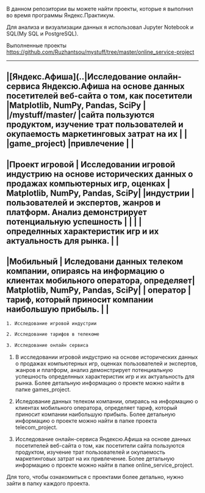 В данном репозитории вы можете найти проекты, которые я выполнил во время программы Яндекс.Практикум.

Для анализа и визуализации данных я использовал Jupyter Notebook и SQL(My SQL и PostgreSQL).

Выполненные проекты
<https://github.com/Ruzhantsou/mystuff/tree/master/online_service-project>

-------------------------------------------------------------------------------------------------------------------------------------------------------------
|[Яндекс.Афиша](..|Исследование онлайн-сервиса Яндексю.Афиша на основе данных посетителей веб-сайта о том, как посетители |Matplotlib, NumPy, Pandas, SciPy |
|/mystuff/master/ |сайта пользуются продуктом, изучение трат пользователей и окупаемость маркетинговых затрат на их       |                                 | 
|game_project)    |привлечение                                                                                            |                                 |
-------------------------------------------------------------------------------------------------------------------------------------------------------------
|Проект игровой   |  Исследовании игровой индустрию на основе исторических данных о продажах компьютерных игр, оценках    | Matplotlib, NumPy, Pandas, SciPy|
|индустрии        |  пользователей и экспертов, жанров и платформ. Анализ демонстрирует потенциальную успешность          |                                 |
|                 |  определнных характеристик игр и их актуальность для рынка.                                           |                                 |
-------------------------------------------------------------------------------------------------------------------------------------------------------------        
|Мобильный        | Иследовани данных телеком компании, опираясь на информацию о клиентах мобильного оператора, определяет| Matplotlib, NumPy, Pandas, SciPy|
| оператор        | тариф, который приносит компании наибольшую прибыль.                                                  |                                 | 
-------------------------------------------------------------------------------------------------------------------------------------------------------------


```bash
1. Исследование игровой индустрии 

2. Исследование тарифов в телекоме

3. Исследование онлайн сервиса   
```

1. В исследовании игровой индустрию на основе исторических данных о продажах компьютерных игр, оценках пользователей и экспертов, жанров и платформ, анализ демонстрирует потенциальную успешность определнных характеристик игр и их актуальность для рынка. Более детальную информацию о проекте можно найти в папке games_project.

2. Иследование данных телеком компании, опираясь на информацию о клиентах мобильного оператора, определяет тариф, который приносит компании наибольшую прибыль. Более детальную информацию о проекте можно найти в папке проекта telecom_project.

3. Исследование онлайн-сервиса Яндексю.Афиша на основе данных посетителей веб-сайта о том, как посетители сайта пользуются продуктом, изучение трат пользователей и окупаемость маркетинговых затрат на их привлечение. Более детальную информацию о проекте можно найти в папке online_service_project.

Для того, чтобы ознакомиться с проектами более детально, нужно зайти в папку каждого проекта.
